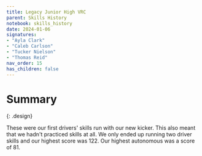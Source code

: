 ```yaml
---
title: Legacy Junior High VRC
parent: Skills History
notebook: skills_history
date: 2024-01-06
signatures:
- "Ayla Clark"
- "Caleb Carlson"
- "Tucker Nielson"
- "Thomas Reid"
nav_order: 15
has_children: false
---
```


# Summary
{: .design}

These were our first drivers' skills run with our new kicker. This also meant that we hadn't practiced skills at all. We only ended up running two driver skills and our highest score was 122. Our highest autonomous was a score of 81.

<canvas id="SkillsHistory" to_date="2024-01-06"></canvas>
